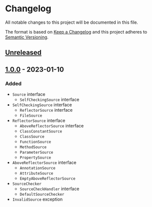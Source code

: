 # Changelog

All notable changes to this project will be documented in this file.

The format is based on [Keep a Changelog](http://keepachangelog.com/en/1.0.0/)
and this project adheres to [Semantic Versioning](http://semver.org/spec/v2.0.0.html).

## [Unreleased](https://github.com/orisai/source-map/compare/1.0.0...HEAD)

## [1.0.0](https://github.com/orisai/source-map/releases/tag/1.0.0) - 2023-01-10

### Added

- `Source` interface
	- `SelfCheckingSource` interface
- `SelfCheckingSource` interface
	- `ReflectorSource` interface
	- `FileSource`
- `ReflectorSource` interface
	- `AboveReflectorSource` interface
	- `ClassConstantSource`
	- `ClassSource`
	- `FunctionSource`
	- `MethodSource`
	- `ParameterSource`
	- `PropertySource`
- `AboveReflectorSource` interface
	- `AnnotationSource`
	- `AttributeSource`
	- `EmptyAboveReflectorSource`
- `SourceChecker`
	- `SourceCheckHandler` interface
	- `DefaultSourceChecker`
- `InvalidSource` exception
